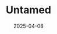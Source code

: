 ---  
layout: startup_page  
title: "Untamed"  
id: "untamed.com"  
permalink: "/untameduntamed.com04082025/"  
website: "https://www.untamed.com/"  
funding_round: "Series B"  
funding_amount: "£10M"  
investors: "Coefficient Capital, Five Seasons Ventures, Redrice"  
about: "Untamed is a direct-to-consumer subscription cat food brand delivering pantry-fresh, high-meat-content meals with human-grade ingredients. They personalize food boxes based on a questionnaire about the cat's age, preferences, and habits, aiming to provide healthier and happier lives for cats. Untamed has served over 50 million meals since its launch."  
markets: "Pet Food, Direct-to-Consumer, Pet Services"  
hq: "London, England, United Kingdom"  
founded_year: "2019"  
linkedin: "https://www.linkedin.com/company/untamedcatfood"  
twitter: ""  
instagram: ""  
facebook: "https://www.facebook.com/untamedcatfood"  
crunchbase: "https://www.crunchbase.com/organization/untamed?utm_source=linkedin&utm_medium=referral&utm_campaign=linkedin_companies&utm_content=profile_cta_anon&trk=funding_crunchbase"  
pitchbook: "https://pitchbook.com/profiles/company/493301-26"  

date_display: "08-Apr-2025"  
date: "2025-04-08"

# SEO Optimization  
meta_title: "Untamed - Series B Funding (£10M)"  
meta_description: "Untamed, Untamed is a direct-to-consumer subscription cat food brand delivering pantry-fresh, high-meat-content meals with human-grade ingredients. They person..."  
meta_keywords: "Untamed, Pet Food, Direct-to-Consumer, Pet Services, Series B funding"  
canonical_url: "https://startup.projectstartups.com/untameduntamed.com04082025/"  
---